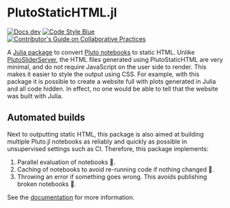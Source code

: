 # PlutoStaticHTML.jl

[![Docs dev][docs-dev-img]][docs-dev-url]
[![Code Style Blue][blue-img]][blue-url]
[![Contributor's Guide on Collaborative Practices][colprac-img]][colprac-url]

A [Julia package](https://julialang.org/) to convert [Pluto notebooks](https://github.com/fonsp/Pluto.jl) to static HTML.
Unlike [PlutoSliderServer](https://github.com/JuliaPluto/PlutoSliderServer.jl), the HTML files generated using PlutoStaticHTML are very minimal, and do not require JavaScript on the user side to render.
This makes it easier to style the output using CSS.
For example, with this package it is possible to create a website full with plots generated in Julia and all code hidden.
In effect, no one would be able to tell that the website was built with Julia.

## Automated builds

Next to outputting static HTML, this package is also aimed at building multiple Pluto.jl notebooks as reliably and quickly as possible in unsupervised settings such as CI.
Therefore, this package implements:

1. Parallel evaluation of notebooks 🚀.
1. Caching of notebooks to avoid re-running code if nothing changed 🚀.
1. Throwing an error if something goes wrong.
    This avoids publishing broken notebooks 🎯.

See the [documentation](https://huijzer.xyz/PlutoStaticHTML.jl/dev/) for more information.

[ci-url]: https://github.com/JuliaData/DataFrames.jl/actions?query=workflow%3ACI+branch%3Amain
[ci-img]: https://github.com/rikhuijzer/PlutoStaticHTML.jl/workflows/CI/badge.svg

[docs-dev-img]: https://img.shields.io/badge/docs-dev-blue.svg
[docs-dev-url]: https://huijzer.xyz/PlutoStaticHTML.jl/dev/

[blue-img]: https://img.shields.io/badge/code%20style-blue-4495d1.svg
[blue-url]: https://github.com/invenia/BlueStyle

[colprac-img]: https://img.shields.io/badge/ColPrac-contributor's%20guide-blueviolet
[colprac-url]: https://github.com/SciML/ColPrac

